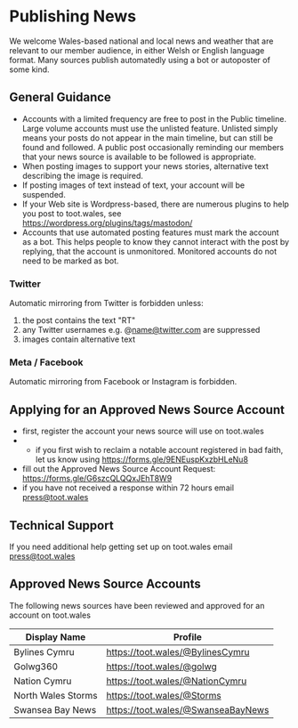 # Publishing News
We welcome Wales-based national and local news and weather that are relevant to our member audience, in either Welsh or English language format. Many sources publish automatedly using a bot or autoposter of some kind.

## General Guidance
- Accounts with a limited frequency are free to post in the Public timeline. Large volume accounts must use the unlisted feature. Unlisted simply means your posts do not appear in the main timeline, but can still be found and followed. A public post occasionally reminding our members that your news source is available to be followed is appropriate.
- When posting images to support your news stories, alternative text describing the image is required.
- If posting images of text instead of text, your account will be suspended.
- If your Web site is Wordpress-based, there are numerous plugins to help you post to toot.wales, see https://wordpress.org/plugins/tags/mastodon/
- Accounts that use automated posting features must mark the account as a bot. This helps people to know they cannot interact with the post by replying, that the account is unmonitored. Monitored accounts do not need to be marked as bot.

### Twitter
Automatic mirroring from Twitter is forbidden unless:
1. the post contains the text "RT"
2. any Twitter usernames e.g. @name@twitter.com are suppressed
3. images contain alternative text

### Meta / Facebook
Automatic mirroring from Facebook or Instagram is forbidden.

## Applying for an Approved News Source Account
 - first, register the account your news source will use on toot.wales
 - - if you first wish to reclaim a notable account registered in bad faith, let us know using https://forms.gle/9ENEuspKxzbHLeNu8
 - fill out the Approved News Source Account Request: https://forms.gle/G6szcQLQQxJEhT8W9
 - if you have not received a response within 72 hours email press@toot.wales
 
## Technical Support
If you need additional help getting set up on toot.wales email press@toot.wales

## Approved News Source Accounts
The following news sources have been reviewed and approved for an account on toot.wales

| Display Name  | Profile |
| ------------- | ------------- |
| Bylines Cymru | https://toot.wales/@BylinesCymru |
| Golwg360 | https://toot.wales/@golwg |
| Nation Cymru | https://toot.wales/@NationCymru |
| North Wales Storms | https://toot.wales/@Storms |
| Swansea Bay News | https://toot.wales/@SwanseaBayNews |
